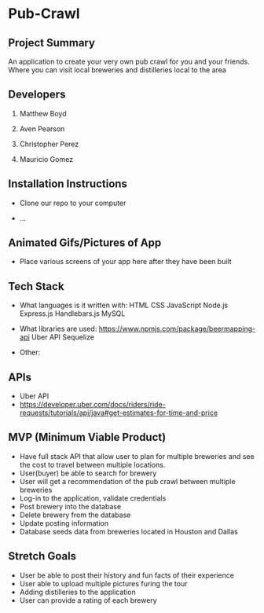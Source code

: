 # Pub-Crawl

## Project Summary

An application to create your very own pub crawl for you and your friends. Where you can visit local breweries and distilleries local to the area


## Developers

1. Matthew Boyd

2. Aven Pearson

3. Christopher Perez

4. Mauricio Gomez

## Installation Instructions

- Clone our repo to your computer

- ...


## Animated Gifs/Pictures of App

- Place various screens of your app here after they have been built

## Tech Stack

- What languages is it written with: 
HTML
CSS
JavaScript
Node.js
Express.js
Handlebars.js
MySQL


- What libraries are used: 
https://www.npmjs.com/package/beermapping-api
Uber API
Sequelize

- Other: 


## APIs

- Uber API
- https://developer.uber.com/docs/riders/ride-requests/tutorials/api/java#get-estimates-for-time-and-price


## MVP (Minimum Viable Product)

-  Have full stack API that allow user to plan for multiple breweries and see the cost to travel between multiple locations.
-  User(buyer) be able to search for brewery
-  User will get a recommendation of the pub crawl between multiple breweries
-  Log-in to the application, validate credentials
-  Post brewery into the database 
-  Delete brewery from the database
-  Update posting information
-  Database seeds data from breweries located in Houston and Dallas
   

## Stretch Goals
- User be able to post their history and fun facts of their experience
- User able to upload multiple pictures furing the tour
- Adding distilleries to the application
- User can provide a rating of each brewery


## 
